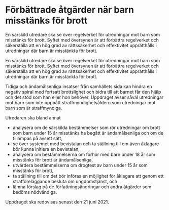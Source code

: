 # Förbättrade åtgärder när barn misstänks för brott

En särskild utredare ska se över regelverket för utredningar mot barn som misstänks för brott. Syftet med översynen är att förbättra regelverket och säkerställa att en hög grad av rättssäkerhet och effektivitet upprätthålls i utredningar där barn är misstänkta för brott.

En särskild utredare ska se över regelverket för utredningar mot barn som misstänks för brott. Syftet med översynen är att förbättra regelverket och säkerställa att en hög grad av rättssäkerhet och effektivitet upprätthålls i utredningar där barn är misstänkta för brott.

Tidiga och ändamålsenliga insatser från samhällets sida kan hindra en negativ spiral med fortsatt brottslighet och bidra till att barnet får den hjälp och det stöd som han eller hon behöver. Uppdraget avser såväl utredningar mot barn som inte uppnått straffmyndighetsåldern som utredningar mot barn som är straffmyndiga.

Utredaren ska bland annat

* analysera om de särskilda bestämmelser som rör utredningar om brott som barn under 15 år misstänks ha begått är ändamålsenliga och om de tillämpas på avsett sätt,
* se över systemet med bevistalan och ta ställning till om även åklagare bör kunna initiera en bevistalan,
* analysera om bestämmelserna om förhör med barn under 18 år som misstänks för brott är ändamålsenliga,
* utvärdera bestämmelserna om drogtest av barn under 15 år som misstänks för brott,
* ta ställning till om det bör införas en möjlighet för åklagare att genom ett strafföreläggande besluta om ungdomstjänst, och
* lämna förslag på de författningsändringar och andra åtgärder som bedöms nödvändiga.

Uppdraget ska redovisas senast den 21 juni 2021.
